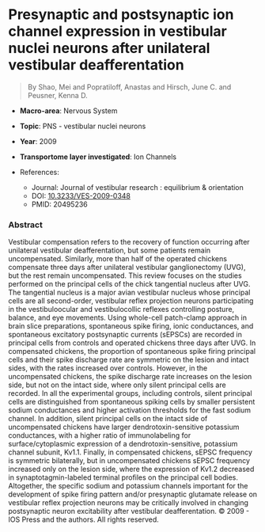 # Presynaptic and postsynaptic ion channel expression in vestibular nuclei neurons after unilateral vestibular deafferentation

> By Shao, Mei and Popratiloff, Anastas and Hirsch, June C. and Peusner, Kenna D.

- **Macro-area**: Nervous System
- **Topic**: PNS - vestibular nuclei neurons
- **Year**: 2009
- **Transportome layer investigated**: Ion Channels

- References:
  - Journal: Journal of vestibular research : equilibrium & orientation
  - DOI: [10.3233/VES-2009-0348](https://doi.org/10.3233/VES-2009-0348)
  - PMID: 20495236

### Abstract

Vestibular compensation refers to the recovery of function occurring after unilateral vestibular deafferentation, but some patients remain uncompensated. Similarly, more than half of the operated chickens compensate three days after unilateral vestibular ganglionectomy (UVG), but the rest remain uncompensated. This review focuses on the studies performed on the principal cells of the chick tangential nucleus after UVG. The tangential nucleus is a major avian vestibular nucleus whose principal cells are all second-order, vestibular reflex projection neurons participating in the vestibuloocular and vestibulocollic reflexes controlling posture, balance, and eye movements. Using whole-cell patch-clamp approach in brain slice preparations, spontaneous spike firing, ionic conductances, and spontaneous excitatory postsynaptic currents (sEPSCs) are recorded in principal cells from controls and operated chickens three days after UVG. In compensated chickens, the proportion of spontaneous spike firing principal cells and their spike discharge rate are symmetric on the lesion and intact sides, with the rates increased over controls. However, in the uncompensated chickens, the spike discharge rate increases on the lesion side, but not on the intact side, where only silent principal cells are recorded. In all the experimental groups, including controls, silent principal cells are distinguished from spontaneous spiking cells by smaller persistent sodium conductances and higher activation thresholds for the fast sodium channel. In addition, silent principal cells on the intact side of uncompensated chickens have larger dendrotoxin-sensitive potassium conductances, with a higher ratio of immunolabeling for surface/cytoplasmic expression of a dendrotoxin-sensitive, potassium channel subunit, Kv1.1. Finally, in compensated chickens, sEPSC frequency is symmetric bilaterally, but in uncompensated chickens sEPSC frequency increased only on the lesion side, where the expression of Kv1.2 decreased in synaptotagmin-labeled terminal profiles on the principal cell bodies. Altogether, the specific sodium and potassium channels important for the development of spike firing pattern and/or presynaptic glutamate release on vestibular reflex projection neurons may be critically involved in changing postsynaptic neuron excitability after vestibular deafferentation. © 2009 - IOS Press and the authors. All rights reserved.
